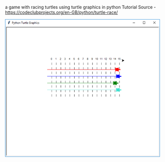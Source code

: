 a game with racing turtles using turtle graphics in python
Tutorial Source - https://codeclubprojects.org/en-GB/python/turtle-race/

![Screenshot](output.png)
